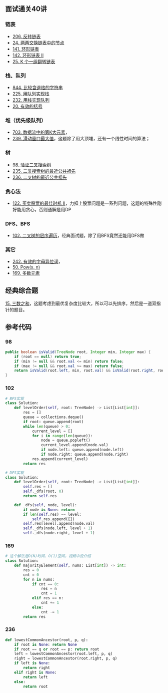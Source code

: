 
## 面试通关40讲
### 链表
- [206. 反转链表](https://leetcode-cn.com/problems/reverse-linked-list/)
- [24. 两两交换链表中的节点](https://leetcode-cn.com/problems/swap-nodes-in-pairs/)
- [141. 环形链表](https://leetcode-cn.com/problems/linked-list-cycle/)
- [142. 环形链表 II](https://leetcode-cn.com/problems/linked-list-cycle-ii/)
- [25. K 个一组翻转链表](https://leetcode-cn.com/problems/reverse-nodes-in-k-group/)

### 栈、队列
- [844. 比较含退格的字符串](https://leetcode-cn.com/problems/backspace-string-compare/)
- [225. 用队列实现栈](https://leetcode-cn.com/problems/implement-stack-using-queues)
- [232. 用栈实现队列](https://leetcode-cn.com/problems/implement-queue-using-stacks/)
- [20. 有效的括号](https://leetcode-cn.com/problems/valid-parentheses/)

### 堆（优先级队列）

- [703. 数据流中的第K大元素](https://leetcode-cn.com/problems/kth-largest-element-in-a-stream/)，
- [239. 滑动窗口最大值](https://leetcode-cn.com/problems/sliding-window-maximum/)，这题除了用大顶堆，还有一个线性时间的算法；

### 树

- [98. 验证二叉搜索树](https://leetcode-cn.com/problems/validate-binary-search-tree/)
- [235. 二叉搜索树的最近公共祖先](https://leetcode-cn.com/problems/lowest-common-ancestor-of-a-binary-search-tree/)
- [236. 二叉树的最近公共祖先](https://leetcode-cn.com/problems/lowest-common-ancestor-of-a-binary-tree/)

### 贪心法

- [122. 买卖股票的最佳时机 II](https://leetcode-cn.com/problems/best-time-to-buy-and-sell-stock-ii/)，力扣上股票问题是一系列问题，这题的特殊性刚好能用贪心，否则通解是用DP

### DFS、BFS

- [102. 二叉树的层序遍历](https://leetcode-cn.com/problems/binary-tree-level-order-traversal/)，经典面试题，除了用BFS竟然还能用DFS做

### 其它

- [242. 有效的字母异位词](https://leetcode-cn.com/problems/valid-anagram/)，
- [50. Pow(x, n)](https://leetcode-cn.com/problems/powx-n/)
- [169. 多数元素](https://leetcode-cn.com/problems/majority-element/)

## 经典综合题

[15. 三数之和](https://leetcode-cn.com/problems/3sum/submissions/)，这题考虑到最优复杂度比较大，所以可以先排序，然后是一道双指针的题目。

## 参考代码

### 98

```java
public boolean isValid(TreeNode root, Integer min, Integer max) {
    if (root == null) return true;
    if (min != null && root.val <= min) return false;
    if (max != null && root.val >= max) return false;
    return isValid(root.left, min, root.val) && isValid(root.right, root.val, max);
}
```

### 102

```python
# BFS实现
class Solution:
    def levelOrder(self, root: TreeNode) -> List[List[int]]:
        res = []
        queue = collections.deque()
        if root: queue.append(root)
        while len(queue) > 0:
            current_level = []
            for i in range(len(queue)):
                node = queue.popleft()
                current_level.append(node.val)
                if node.left: queue.append(node.left)
                if node.right: queue.append(node.right)
            res.append(current_level)
        return res

# DFS实现
class Solution:
    def levelOrder(self, root: TreeNode) -> List[List[int]]:
        self.res = []
        self._dfs(root, 0)
        return self.res

    def _dfs(self, node, level):
        if node is None: return
        if len(self.res) == level:
            self.res.append([])
        self.res[level].append(node.val)
        self._dfs(node.left, level + 1)
        self._dfs(node.right, level + 1)
```

### 169

```python
# 这个解法是O(N)时间、O(1)空间，视频中没介绍
class Solution:
    def majorityElement(self, nums: List[int]) -> int:
        res = 0
        cnt = 0
        for n in nums:
            if cnt == 0:
                res = n
                cnt = 1
            elif res == n:
                cnt += 1
            else:
                cnt -= 1
        return res
```

### 236

```python
def lowestCommonAncestor(root, p, q):
    if root is None: return None
    if root == q or root == p: return root
    left = lowestCommonAncestor(root.left, p, q)
    right = lowestCommonAncestor(root.right, p, q)
    if left is None:
        return right
    elif right is None:
        return left
    else:
        return root
```

